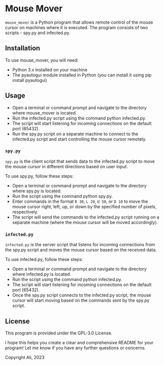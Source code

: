 # Mouse Mover

`mouse_mover` is a Python program that allows remote control of the mouse cursor on machines where it is executed. The program consists of two scripts - spy.py and infected.py.

## Installation

To use mouse_mover, you will need:

- Python 3.x installed on your machine
- The pyautogui module installed in Python (you can install it using pip install pyautogui)

## Usage

- Open a terminal or command prompt and navigate to the directory where mouse_mover is located.
- Run the infected.py script using the command python infected.py.
- The script will start listening for incoming connections on the default port (65432).
- Run the spy.py script on a separate machine to connect to the infected.py script and start controlling the mouse cursor remotely.

### `spy.py`

`spy.py` is the client script that sends data to the infected.py script to move the mouse cursor in different directions based on user input.

To use spy.py, follow these steps:

- Open a terminal or command prompt and navigate to the directory where spy.py is located.
- Run the script using the command python spy.py.
- Enter commands in the format `R 30`, `L 20`, `U 50`, or `D 10` to move the mouse cursor right, left, up, or down by the specified number of pixels, respectively.
- The script will send the commands to the infected.py script running on a separate machine (where the mouse cursor will be moved accordingly).

### `infected.py`

`infected.py` is the server script that listens for incoming connections from the spy.py script and moves the mouse cursor based on the received data.

To use infected.py, follow these steps:

- Open a terminal or command prompt and navigate to the directory where infected.py is located.
- Run the script using the command python infected.py.
- The script will start listening for incoming connections on the default port (65432).
- Once the spy.py script connects to the infected.py script, the mouse cursor will start moving based on the commands sent by the spy.py script.

## License

This program is provided under the GPL-3.0 License.

I hope this helps you create a clear and comprehensive README for your program! Let me know if you have any further questions or concerns.

Copyright Ali, 2023
